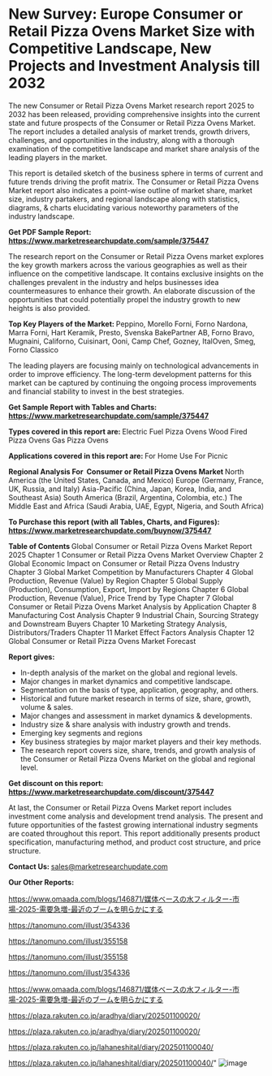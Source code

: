 # New Survey: Europe Consumer or Retail Pizza Ovens Market Size with Competitive Landscape, New Projects and Investment Analysis till 2032

The new Consumer or Retail Pizza Ovens Market research report 2025 to 2032 has been released, providing comprehensive insights into the current state and future prospects of the Consumer or Retail Pizza Ovens Market. The report includes a detailed analysis of market trends, growth drivers, challenges, and opportunities in the industry, along with a thorough examination of the competitive landscape and market share analysis of the leading players in the market.

This report is detailed sketch of the business sphere in terms of current and future trends driving the profit matrix. The Consumer or Retail Pizza Ovens Market report also indicates a point-wise outline of market share, market size, industry partakers, and regional landscape along with statistics, diagrams, &amp; charts elucidating various noteworthy parameters of the industry landscape.

<strong><b>Get PDF Sample Report: <a href=https://www.marketresearchupdate.com/sample/375447>https://www.marketresearchupdate.com/sample/375447</a></b></strong>

The research report on the Consumer or Retail Pizza Ovens market explores the key growth markers across the various geographies as well as their influence on the competitive landscape. It contains exclusive insights on the challenges prevalent in the industry and helps businesses idea countermeasures to enhance their growth. An elaborate discussion of the opportunities that could potentially propel the industry growth to new heights is also provided.

<strong><b>Top Key Players of the Market:
</b></strong>Peppino, Morello Forni, Forno Nardona, Marra Forni, Hart Keramik, Presto, Svenska BakePartner AB, Forno Bravo, Mugnaini, Californo, Cuisinart, Ooni, Camp Chef, Gozney, ItalOven, Smeg, Forno Classico<strong><b>
</b></strong>

The leading players are focusing mainly on technological advancements in order to improve efficiency. The long-term development patterns for this market can be captured by continuing the ongoing process improvements and financial stability to invest in the best strategies.

<strong><b>Get Sample Report with Tables and Charts: <a href=https://www.marketresearchupdate.com/sample/375447>https://www.marketresearchupdate.com/sample/375447</a></b></strong>

<strong><b>Types covered in this report are:
</b></strong>Electric Fuel Pizza Ovens
Wood Fired Pizza Ovens
Gas Pizza Ovens<strong><b>
</b></strong>

<strong><b>Applications covered in this report are:
</b></strong>For Home Use
For Picnic<strong><b>
</b></strong>

<strong><b>Regional Analysis For  Consumer or Retail Pizza Ovens Market</b></strong><strong><b>
</b></strong>North America (the United States, Canada, and Mexico)
Europe (Germany, France, UK, Russia, and Italy)
Asia-Pacific (China, Japan, Korea, India, and Southeast Asia)
South America (Brazil, Argentina, Colombia, etc.)
The Middle East and Africa (Saudi Arabia, UAE, Egypt, Nigeria, and South Africa)

<strong><b>To Purchase this report (with all Tables, Charts, and Figures): <a href=https://www.marketresearchupdate.com/buynow/375447>https://www.marketresearchupdate.com/buynow/375447</a></b></strong>

<strong><b>Table of Contents</b></strong><strong><b>
</b></strong>Global Consumer or Retail Pizza Ovens Market Report 2025
Chapter 1 Consumer or Retail Pizza Ovens Market Overview
Chapter 2 Global Economic Impact on Consumer or Retail Pizza Ovens Industry
Chapter 3 Global Market Competition by Manufacturers
Chapter 4 Global Production, Revenue (Value) by Region
Chapter 5 Global Supply (Production), Consumption, Export, Import by Regions
Chapter 6 Global Production, Revenue (Value), Price Trend by Type
Chapter 7 Global Consumer or Retail Pizza Ovens Market Analysis by Application
Chapter 8 Manufacturing Cost Analysis
Chapter 9 Industrial Chain, Sourcing Strategy and Downstream Buyers
Chapter 10 Marketing Strategy Analysis, Distributors/Traders
Chapter 11 Market Effect Factors Analysis
Chapter 12 Global Consumer or Retail Pizza Ovens Market Forecast

<strong><b>Report gives:</b></strong>

- In-depth analysis of the market on the global and regional levels.
- Major changes in market dynamics and competitive landscape.
- Segmentation on the basis of type, application, geography, and others.
- Historical and future market research in terms of size, share, growth, volume &amp; sales.
- Major changes and assessment in market dynamics &amp; developments.
- Industry size &amp; share analysis with industry growth and trends.
- Emerging key segments and regions
- Key business strategies by major market players and their key methods.
- The research report covers size, share, trends, and growth analysis of the Consumer or Retail Pizza Ovens Market on the global and regional level.

<strong><b>Get discount on this report: <a href=https://www.marketresearchupdate.com/discount/375447>https://www.marketresearchupdate.com/discount/375447</a></b></strong>

At last, the Consumer or Retail Pizza Ovens Market report includes investment come analysis and development trend analysis. The present and future opportunities of the fastest growing international industry segments are coated throughout this report. This report additionally presents product specification, manufacturing method, and product cost structure, and price structure.

<strong><b>Contact Us:
</b></strong>sales@marketresearchupdate.com

<strong>Our Other Reports:</strong>

<a href=https://www.omaada.com/blogs/146871/媒体ベースの水フィルター-市場-2025-需要急増-最近のブームを明らかにする>https://www.omaada.com/blogs/146871/媒体ベースの水フィルター-市場-2025-需要急増-最近のブームを明らかにする</a>

<a href=https://tanomuno.com/illust/354336>https://tanomuno.com/illust/354336</a>

<a href=https://tanomuno.com/illust/355158>https://tanomuno.com/illust/355158</a>

<a href=https://tanomuno.com/illust/355158>https://tanomuno.com/illust/355158</a>

<a href=https://tanomuno.com/illust/354336>https://tanomuno.com/illust/354336</a>

<a href=https://www.omaada.com/blogs/146871/媒体ベースの水フィルター-市場-2025-需要急増-最近のブームを明らかにする>https://www.omaada.com/blogs/146871/媒体ベースの水フィルター-市場-2025-需要急増-最近のブームを明らかにする</a>

<a href=https://plaza.rakuten.co.jp/aradhya/diary/202501100020/>https://plaza.rakuten.co.jp/aradhya/diary/202501100020/</a>

<a href=https://plaza.rakuten.co.jp/aradhya/diary/202501100020/>https://plaza.rakuten.co.jp/aradhya/diary/202501100020/</a>

<a href=https://plaza.rakuten.co.jp/lahaneshital/diary/202501100040/>https://plaza.rakuten.co.jp/lahaneshital/diary/202501100040/</a>

<a href=https://plaza.rakuten.co.jp/lahaneshital/diary/202501100040/>https://plaza.rakuten.co.jp/lahaneshital/diary/202501100040/</a>"
![image](https://github.com/user-attachments/assets/6c2d113d-b0ed-457f-ba28-70f97b701d7a)
